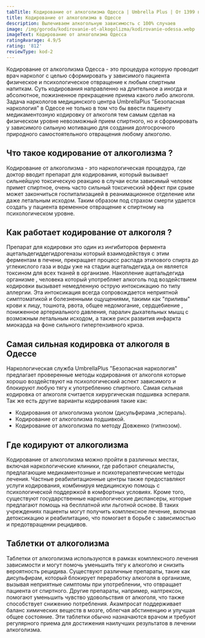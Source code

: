 ```yaml
---
tabTitle: Кодирование от алкоголизма Одесса | Umbrella Plus | От 1399 грн
title: Кодирование от алкоголизма в Одессе
description: Вылечиваем алкогольную зависимость с 100% случаев
image: /img/goroda/kodirovanie-ot-alkogolizma/kodirovanie-odessa.webp
imageText: Кодирование от алкоголизма Одесса
ratingAvarage: 4.9/5
rating: '812'
reviewType: kod-2
---
```


Кодирование от алкоголизма Одесса - это процедура которую проводит врач нарколог с целью сформировать у зависимого пациента физическое и психологическое отвращение к любым спиртным напиткам. Суть кодирования направленно на длительное а иногда и абсолютное, пожизненное прекращение приема какого либо алкоголя. Задача наркологов медицинского центра UmbrellaPlus "Безопасная наркология" в Одессе не только в том что бы ввести пациенту медикаментозную кодировку от алкоголя тем самым сделав на физическом уровне невозможный прием спиртного, но и сформировать у зависимого сильную мотивацию для создания долгосрочного природного самостоятельного отвращения любому алкоголю.

## Что такое кодирование от алкоголизма ?

Кодирование от алкоголизма - это наркологическая процедура, где доктор вводит препарат для кодирования, который вызывает сильнейшую токсическую реакцию в случаи если зависимый человек примет спиртное, очень часто сильный токсический эффект при срыве может закончиться госпитализацией в реанимационное отделение или даже летальным исходом. Таким образом под страхом смерти удается создать у пациента временное отвращение к спиртному на психологическом уровне.

## Как работает кодирование от алкоголя ?

Препарат для кодировки это один из ингибиторов фермента ацетальдегиддегидрогеназы который взаимодействуя с этим ферментам в печени, прекращает процесс распада этилового спирта до углекислого газа и воды уже на стадии ацетальдегида,а он является токсином для всех тканей в организме. Накопление ацетальдегида организме , человека который употребляет алкоголь  под воздействием кодировки вызывает немедленную острую интоксикацию по типу аллергии. Эта интоксикация всегда сопровождается неприятной симптоматикой и болезненными ощущениями, такими как "приливы" крови к лицу, тошнота, рвота, общее недомогание, сердцебиение , пониженное артериального давления, паралич дыхательных мышц с возможным летальным исходом, а также риск развития инфаркта миокарда на фоне сильного гипертензивного криза.

## Самая сильная кодировка от алкоголя в Одессе

Наркологическая служба UmbrellaPlus "Безопасная наркология" предлагает проверенные методы кодирования от алкоголя которые хорошо воздействуют на психологический аспект зависимого и блокируют любую тягу к употреблению спиртного. Самая сильная кодировка от алкоголя считается хирургическая подшивка эспераля. Так же есть другие варианты кодирования такие как:

* Кодирования от алкоголизма уколом (дисульфирама ,эспераль).
* Кодирование от алкоголизма подшивкой.
* Кодирование от алкоголизма по методу Довженко (гипнозом).

## Где кодируют от алкоголизма

Кодирование от алкоголизма можно пройти в различных местах, включая наркологические клиники, где работают специалисты, предлагающие медикаментозные и психотерапевтические методы лечения. Частные реабилитационные центры также предоставляют услуги кодирования, комбинируя медицинскую помощь с психологической поддержкой в комфортных условиях. Кроме того, существуют государственные наркологические диспансеры, которые предлагают помощь на бесплатной или льготной основе. В таких учреждениях пациенты могут получить комплексное лечение, включая детоксикацию и реабилитацию, что помогает в борьбе с зависимостью и предотвращении рецидивов.

## Таблетки от алкоголизма

Таблетки от алкоголизма используются в рамках комплексного лечения зависимости и могут помочь уменьшить тягу к алкоголю и снизить вероятность рецидива. Существуют различные препараты, такие как дисульфирам, который блокирует переработку алкоголя в организме, вызывая неприятные симптомы при употреблении, что отвращает пациента от спиртного. Другие препараты, например, налтрексон, помогают уменьшить чувство удовольствия от алкоголя, что также способствует снижению потребления. Акампросат поддерживает баланс химических веществ в мозге, облегчая абстиненцию и улучшая общее состояние. Эти таблетки обычно назначаются врачом и требуют регулярного приема для достижения наилучших результатов в лечении алкоголизма.
